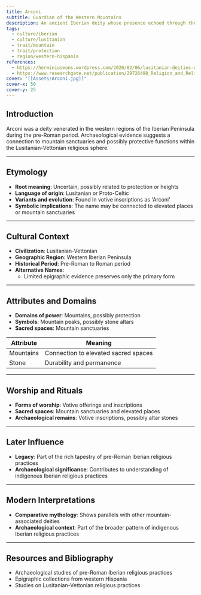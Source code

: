 ```yaml
---
title: Arconi
subtitle: Guardian of the Western Mountains
description: An ancient Iberian deity whose presence echoed through the mountain sanctuaries of western Hispania
tags:
  - culture/iberian
  - culture/lusitanian
  - trait/mountain
  - trait/protection
  - region/western-hispania
references:
  - https://herminiusmons.wordpress.com/2020/02/06/lusitanian-deities-with-scarce-archaeological-evidence/
  - https://www.researchgate.net/publication/29726498_Religion_and_Religious_Practices_of_the_Ancient_Celts_of_the_Iberian_Peninsula
cover: "[[Assets/Arconi.jpg]]"
cover-x: 50
cover-y: 25
---
```

## Introduction
Arconi was a deity venerated in the western regions of the Iberian Peninsula during the pre-Roman period. Archaeological evidence suggests a connection to mountain sanctuaries and possibly protective functions within the Lusitanian-Vettonian religious sphere.

---

## Etymology

- **Root meaning**: Uncertain, possibly related to protection or heights
- **Language of origin**: Lusitanian or Proto-Celtic
- **Variants and evolution**: Found in votive inscriptions as 'Arconi'
- **Symbolic implications**: The name may be connected to elevated places or mountain sanctuaries

---

## Cultural Context

- **Civilization**: Lusitanian-Vettonian
- **Geographic Region**: Western Iberian Peninsula
- **Historical Period**: Pre-Roman to Roman period
- **Alternative Names**:
  - Limited epigraphic evidence preserves only the primary form

---

## Attributes and Domains

- **Domains of power**: Mountains, possibly protection
- **Symbols**: Mountain peaks, possibly stone altars
- **Sacred spaces**: Mountain sanctuaries

| Attribute   | Meaning                                |
|-------------|----------------------------------------|
| Mountains   | Connection to elevated sacred spaces    |
| Stone       | Durability and permanence              |

---

## Worship and Rituals

- **Forms of worship**: Votive offerings and inscriptions
- **Sacred spaces**: Mountain sanctuaries and elevated places
- **Archaeological remains**: Votive inscriptions, possibly altar stones

---

## Later Influence

- **Legacy**: Part of the rich tapestry of pre-Roman Iberian religious practices
- **Archaeological significance**: Contributes to understanding of indigenous Iberian religious practices

---

## Modern Interpretations

- **Comparative mythology**: Shows parallels with other mountain-associated deities
- **Archaeological context**: Part of the broader pattern of indigenous Iberian religious practices 

---

## Resources and Bibliography

- Archaeological studies of pre-Roman Iberian religious practices
- Epigraphic collections from western Hispania
- Studies on Lusitanian-Vettonian religious practices